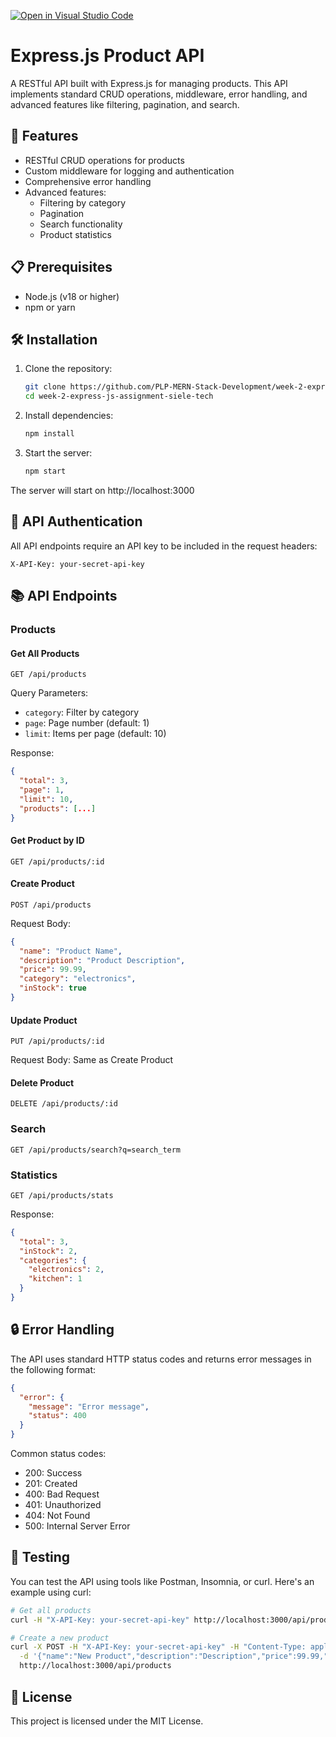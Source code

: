 [![Open in Visual Studio Code](https://classroom.github.com/assets/open-in-vscode-2e0aaae1b6195c2367325f4f02e2d04e9abb55f0b24a779b69b11b9e10269abc.svg)](https://classroom.github.com/online_ide?assignment_repo_id=19743385&assignment_repo_type=AssignmentRepo)
# Express.js Product API

A RESTful API built with Express.js for managing products. This API implements standard CRUD operations, middleware, error handling, and advanced features like filtering, pagination, and search.

## 🚀 Features

- RESTful CRUD operations for products
- Custom middleware for logging and authentication
- Comprehensive error handling
- Advanced features:
  - Filtering by category
  - Pagination
  - Search functionality
  - Product statistics

## 📋 Prerequisites

- Node.js (v18 or higher)
- npm or yarn

## 🛠️ Installation

1. Clone the repository:
   ```bash
   git clone https://github.com/PLP-MERN-Stack-Development/week-2-express-js-assignment-siele-tech.git
   cd week-2-express-js-assignment-siele-tech
   ```

2. Install dependencies:
   ```bash
   npm install
   ```

3. Start the server:
   ```bash
   npm start
   ```

The server will start on http://localhost:3000

## 🔑 API Authentication

All API endpoints require an API key to be included in the request headers:
```
X-API-Key: your-secret-api-key
```

## 📚 API Endpoints

### Products

#### Get All Products
```
GET /api/products
```
Query Parameters:
- `category`: Filter by category
- `page`: Page number (default: 1)
- `limit`: Items per page (default: 10)

Response:
```json
{
  "total": 3,
  "page": 1,
  "limit": 10,
  "products": [...]
}
```

#### Get Product by ID
```
GET /api/products/:id
```

#### Create Product
```
POST /api/products
```
Request Body:
```json
{
  "name": "Product Name",
  "description": "Product Description",
  "price": 99.99,
  "category": "electronics",
  "inStock": true
}
```

#### Update Product
```
PUT /api/products/:id
```
Request Body: Same as Create Product

#### Delete Product
```
DELETE /api/products/:id
```

### Search
```
GET /api/products/search?q=search_term
```

### Statistics
```
GET /api/products/stats
```
Response:
```json
{
  "total": 3,
  "inStock": 2,
  "categories": {
    "electronics": 2,
    "kitchen": 1
  }
}
```

## 🔒 Error Handling

The API uses standard HTTP status codes and returns error messages in the following format:
```json
{
  "error": {
    "message": "Error message",
    "status": 400
  }
}
```

Common status codes:
- 200: Success
- 201: Created
- 400: Bad Request
- 401: Unauthorized
- 404: Not Found
- 500: Internal Server Error

## 🧪 Testing

You can test the API using tools like Postman, Insomnia, or curl. Here's an example using curl:

```bash
# Get all products
curl -H "X-API-Key: your-secret-api-key" http://localhost:3000/api/products

# Create a new product
curl -X POST -H "X-API-Key: your-secret-api-key" -H "Content-Type: application/json" \
  -d '{"name":"New Product","description":"Description","price":99.99,"category":"electronics","inStock":true}' \
  http://localhost:3000/api/products
```

## 📝 License

This project is licensed under the MIT License. 